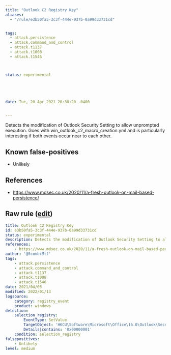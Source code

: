```yaml
---
title: "Outlook C2 Registry Key"
aliases:
  - "/rule/e3b50fa5-3c3f-444e-937b-0a99d33731cd"


tags:
  - attack.persistence
  - attack.command_and_control
  - attack.t1137
  - attack.t1008
  - attack.t1546



status: experimental





date: Tue, 20 Apr 2021 20:38:20 -0400


---
```


Detects the modification of Outlook Security Setting to allow unprompted execution. Goes with win_outlook_c2_macro_creation.yml and is particularly interesting if both events occur near to each other.

<!--more-->


## Known false-positives

* Unlikely



## References

* https://www.mdsec.co.uk/2020/11/a-fresh-outlook-on-mail-based-persistence/


## Raw rule ([edit](https://github.com/SigmaHQ/sigma/edit/master/rules/windows/registry_event/registry_event_outlook_c2_registry_key.yml))
```yaml
title: Outlook C2 Registry Key
id: e3b50fa5-3c3f-444e-937b-0a99d33731cd
status: experimental
description: Detects the modification of Outlook Security Setting to allow unprompted execution. Goes with win_outlook_c2_macro_creation.yml and is particularly interesting if both events occur near to each other.
references:
    - https://www.mdsec.co.uk/2020/11/a-fresh-outlook-on-mail-based-persistence/
author: '@ScoubiMtl'
tags:
    - attack.persistence
    - attack.command_and_control
    - attack.t1137
    - attack.t1008
    - attack.t1546
date: 2021/04/05
modified: 2022/01/13
logsource:
    category: registry_event
    product: windows
detection:
    selection_registry:
        EventType: SetValue 
        TargetObject: 'HKCU\Software\Microsoft\Office\16.0\Outlook\Security\Level'
        Details|contains: '0x00000001'
    condition: selection_registry
falsepositives:
    - Unlikely
level: medium

```
